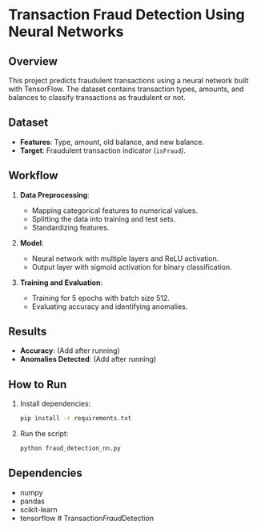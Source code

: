 
# Transaction Fraud Detection Using Neural Networks

## Overview
This project predicts fraudulent transactions using a neural network built with TensorFlow. The dataset contains transaction types, amounts, and balances to classify transactions as fraudulent or not.

## Dataset
- **Features**: Type, amount, old balance, and new balance.
- **Target**: Fraudulent transaction indicator (`isFraud`).

## Workflow
1. **Data Preprocessing**:
   - Mapping categorical features to numerical values.
   - Splitting the data into training and test sets.
   - Standardizing features.

2. **Model**:
   - Neural network with multiple layers and ReLU activation.
   - Output layer with sigmoid activation for binary classification.

3. **Training and Evaluation**:
   - Training for 5 epochs with batch size 512.
   - Evaluating accuracy and identifying anomalies.

## Results
- **Accuracy**: (Add after running)
- **Anomalies Detected**: (Add after running)

## How to Run
1. Install dependencies:
   ```bash
   pip install -r requirements.txt
   ```
2. Run the script:
   ```bash
   python fraud_detection_nn.py
   ```

## Dependencies
- numpy
- pandas
- scikit-learn
- tensorflow
#   T r a n s a c t i o n _ F r a u d _ D e t e c t i o n 
 
 
